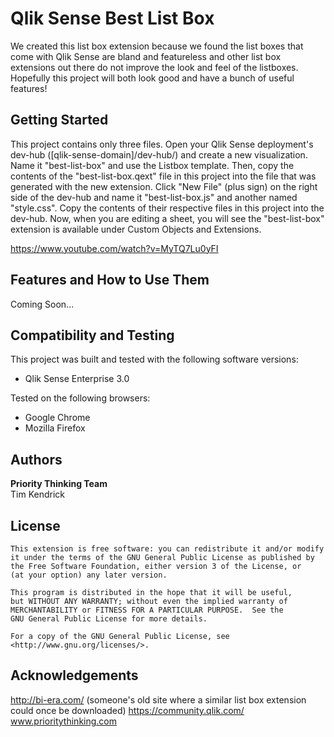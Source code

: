 # Qlik Sense Best List Box

We created this list box extension because we found the list boxes that come with Qlik Sense are bland and featureless and other list box extensions out there do not improve the look and feel of the listboxes. Hopefully this project will both look good and have a bunch of useful features!

## Getting Started

This project contains only three files. Open your Qlik Sense deployment's dev-hub ([qlik-sense-domain]/dev-hub/) and create a new visualization. Name it "best-list-box" and use the Listbox template. Then, copy the contents of the "best-list-box.qext" file in this project into the file that was generated with the new extension. Click "New File" (plus sign) on the right side of the dev-hub and name it "best-list-box.js" and another named "style.css". Copy the contents of their respective files in this project into the dev-hub. Now, when you are editing a sheet, you will see the "best-list-box" extension is available under Custom Objects and Extensions.

https://www.youtube.com/watch?v=MyTQ7Lu0yFI

## Features and How to Use Them

Coming Soon...

## Compatibility and Testing

This project was built and tested with the following software versions:  
* Qlik Sense Enterprise 3.0
  
Tested on the following browsers:  
* Google Chrome  
* Mozilla Firefox

## Authors

<strong>Priority Thinking Team</strong>  
Tim Kendrick  

## License

	This extension is free software: you can redistribute it and/or modify
	it under the terms of the GNU General Public License as published by
	the Free Software Foundation, either version 3 of the License, or
	(at your option) any later version.

	This program is distributed in the hope that it will be useful,
	but WITHOUT ANY WARRANTY; without even the implied warranty of
	MERCHANTABILITY or FITNESS FOR A PARTICULAR PURPOSE.  See the
	GNU General Public License for more details.

	For a copy of the GNU General Public License, see 
	<http://www.gnu.org/licenses/>.

## Acknowledgements

http://bi-era.com/ (someone's old site where a similar list box extension could once be downloaded)
https://community.qlik.com/  
www.prioritythinking.com
